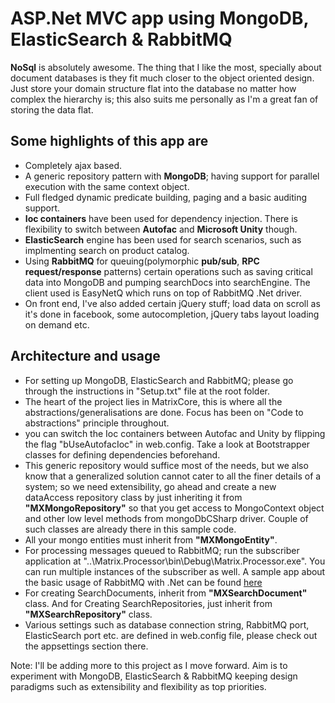 ASP.Net MVC app using MongoDB, ElasticSearch & RabbitMQ
===========================

**NoSql** is absolutely awesome. The thing that I like the most, specially about document databases is they fit much closer to the object oriented design. Just store your domain structure flat into the database no matter how complex the hierarchy is; this also suits me personally as I'm a great fan of storing the data flat.

Some highlights of this app are
-------------------------------

- Completely ajax based.
- A generic repository pattern with **MongoDB**; having support for parallel execution with the same context object.
- Full fledged dynamic predicate building, paging and a basic auditing support.
- **Ioc containers** have been used for dependency injection. There is flexibility to switch between **Autofac** and **Microsoft Unity** though.
- **ElasticSearch** engine has been used for search scenarios, such as implmenting search on product catalog.
- Using **RabbitMQ** for queuing(polymorphic **pub/sub**, **RPC request/response** patterns) certain operations such as saving critical data into MongoDB and pumping searchDocs into searchEngine. The client used is EasyNetQ which runs on top of RabbitMQ .Net driver.
- On front end, I've also added certain jQuery stuff; load data on scroll as it's done in facebook, some autocompletion, jQuery tabs layout loading on demand etc.

Architecture and usage
----------------------

- For setting up MongoDB, ElasticSearch and RabbitMQ; please go through the instructions in "Setup.txt" file at the root folder.
- The heart of the project lies in MatrixCore, this is where all the abstractions/generalisations are done. Focus has been on "Code to abstractions" principle throughout.
- you can switch the Ioc containers between Autofac and Unity by flipping the flag "bUseAutofacIoc" in web.config. Take a look at Bootstrapper classes for defining dependencies beforehand.
- This generic repository would suffice most of the needs, but we also know that a generalized solution cannot cater to all the finer details of a system; so we need extensibility, go ahead and create a new dataAccess repository class by just inheriting it from **"MXMongoRepository"** so that you get access to MongoContext object and other low level methods from mongoDbCSharp driver. Couple of such classes are already there in this sample code.
- All your mongo entities must inherit from **"MXMongoEntity"**. 
- For processing messages queued to RabbitMQ; run the subscriber application at "..\Matrix.Processor\bin\Debug\Matrix.Processor.exe". You can run multiple instances of the subscriber as well. A sample app about the basic usage of RabbitMQ with .Net can be found [here](https://github.com/amitstefen/RabbitMQSample)
- For creating SearchDocuments, inherit from **"MXSearchDocument"** class. And for Creating SearchRepositories, just inherit from **"MXSearchRepository"** class.
- Various settings such as database connection string, RabbitMQ port, ElasticSearch port etc. are defined in web.config file, please check out the appsettings section there.


Note: I'll be adding more to this project as I move forward. Aim is to experiment with MongoDB, ElasticSearch & RabbitMQ keeping design paradigms such as extensibility and flexibility as top priorities.
